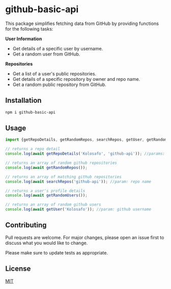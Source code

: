  # github-basic-api

This package simplifies fetching data from GitHub by providing functions for the following tasks:

**User Information**
- Get details of a specific user by username.
- Get a random user from GitHub.

**Repositories**
- Get a list of a user's public repositories.
- Get details of a specific repository by owner and repo name.
- Get a random public repository from GitHub.

## Installation

```bash
npm i github-basic-api
```

## Usage

```javascript
import {getRepoDetails, getRandomRepos, searchRepos, getUser, getRandomUsers} from 'github-basic-api';

// returns a repo detail
console.log(await getRepoDetails('Kolosafo', 'github-api')); //params: Repo owner and repo name

// returns an array of random github repositories
console.log(await getRandomRepos());

// returns an array of matching github repositories
console.log(await searchRepos('github-api')); //param: repo name

// returns a user's profile details
console.log(await getRandomUsers());

// returns an array of random github users
console.log(await getUser('Kolosafo')); //param: github username

```

## Contributing

Pull requests are welcome. For major changes, please open an issue first
to discuss what you would like to change.

Please make sure to update tests as appropriate.

## License

[MIT](https://choosealicense.com/licenses/mit/)